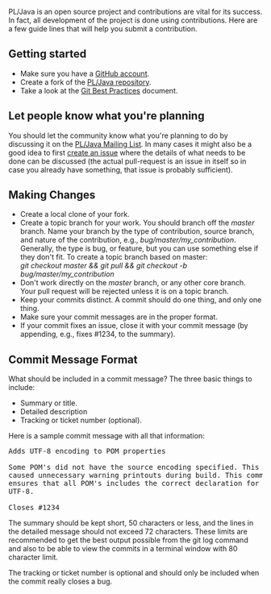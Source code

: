 PL/Java is an open source project and contributions are vital for its success. In fact, all development of the project is done using contributions. Here are a few guide lines that will help you submit a contribution.

## Getting started
* Make sure you have a [GitHub account](/signup/free).
* Create a fork of the [PL/Java repository](/tada/pljava).
* Take a look at the [Git Best Practices](http://sethrobertson.github.com/GitBestPractices/) document.

## Let people know what you're planning
You should let the community know what you're planning to do by discussing it on the [PL/Java Mailing List](http://lists.pgfoundry.org/mailman/listinfo/pljava-dev). In many cases it might also be a good idea to first [create an issue](/tada/pljava/issues) where the details of what needs to be done can be discussed (the actual pull-request is an issue in itself so in case you already have something, that issue is probably sufficient).

## Making Changes
* Create a local clone of your fork.
* Create a topic branch for your work. You should branch off the _master_ branch. Name your branch by the type of contribution, source branch, and nature of the contribution, e.g., _bug/master/my_contribution_.  
Generally, the type is bug, or feature, but you can use something else if they don't fit. To create a topic branch based on master:  
_git checkout master && git pull && git checkout -b bug/master/my_contribution_
* Don't work directly on the _master_ branch, or any other core branch. Your pull request will be rejected unless it is on a topic branch.
* Keep your commits distinct. A commit should do one thing, and only one thing.
* Make sure your commit messages are in the proper format.
* If your commit fixes an issue, close it with your commit message (by appending, e.g., fixes #1234, to the summary).

## Commit Message Format
What should be included in a commit message?
The three basic things to include:
* Summary or title.
* Detailed description
* Tracking or ticket number (optional).

Here is a sample commit message with all that information:
<pre>
Adds UTF-8 encoding to POM properties

Some POM's did not have the source encoding specified. This
caused unnecessary warning printouts during build. This commit
ensures that all POM's includes the correct declaration for
UTF-8.

Closes #1234
</pre>
The summary should be kept short, 50 characters or less, and the lines in the detailed message should not exceed 72 characters. These limits are recommended to get the best output possible from the git log command and also to be able to view the commits in a terminal window with 80 character limit.

The tracking or ticket number is optional and should only be included when the commit really closes a bug.
